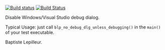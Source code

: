 [![Build status](https://ci.appveyor.com/api/projects/status/tqgc2tvh6lh7jaq0?svg=true)](https://ci.appveyor.com/project/blep/blp-no-debug-dlg)
[![Build Status](https://travis-ci.org/blep/blp_no_debug_dlg.svg?branch=master)](https://travis-ci.org/blep/blp_no_debug_dlg)

Disable Windows/Visual Studio debug dialog.

Typical Usage: just call `blp_no_debug_dlg_unless_debugging()` in the `main()` of your test executable.

Baptiste Lepilleur.
